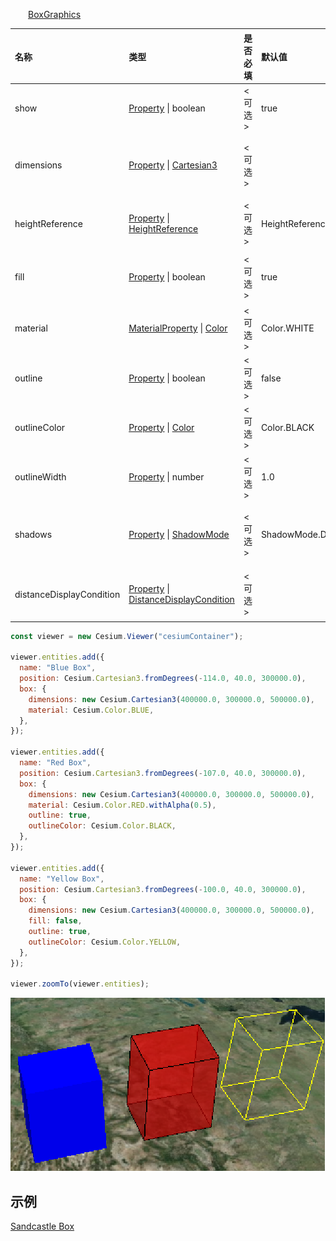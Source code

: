 &emsp;&emsp;[BoxGraphics](https://staven630.github.io/cesium-doc-zh/BoxGraphics.html)

| 名称                     | 类型                                                                                                                                                                       | 是否必填 | 默认值               | 描述                                           |
| :----------------------- | :------------------------------------------------------------------------------------------------------------------------------------------------------------------------- | :------- | :------------------- | :--------------------------------------------- |
| show                     | [Property](https://staven630.github.io/cesium-doc-zh/Property.html) \| boolean                                                                                             | <可选>   | true                 | 布尔属性，指定框的可见性。                     |
| dimensions               | [Property](https://staven630.github.io/cesium-doc-zh/Property.html) \| [Cartesian3](https://staven630.github.io/cesium-doc-zh/Cartesian3.html)                             | <可选>   |                      | Cartesian3 属性指定的长度，宽度，和箱的高度。  |
| heightReference          | [Property](https://staven630.github.io/cesium-doc-zh/Property.html) \| [HeightReference](https://staven630.github.io/cesium-doc-zh/global.html#HeightReference)            | <可选>   | HeightReference.NONE | 指定距离实体位置的高度相对于什么。             |
| fill                     | [Property](https://staven630.github.io/cesium-doc-zh/Property.html) \| boolean                                                                                             | <可选>   | true                 | 布尔属性，指定框是否填充了提供的材料。         |
| material                 | [MaterialProperty](https://staven630.github.io/cesium-doc-zh/MaterialProperty.html) \| [Color](https://staven630.github.io/cesium-doc-zh/Color.html)                       | <可选>   | Color.WHITE          | 指定用于填充框的材料。                         |
| outline                  | [Property](https://staven630.github.io/cesium-doc-zh/Property.html) \| boolean                                                                                             | <可选>   | false                | 布尔属性，指定框是否有轮廓。                   |
| outlineColor             | [Property](https://staven630.github.io/cesium-doc-zh/Property.html) \| [Color](https://staven630.github.io/cesium-doc-zh/Color.html)                                       | <可选>   | Color.BLACK          | 指定 Color 轮廓的属性。                        |
| outlineWidth             | [Property](https://staven630.github.io/cesium-doc-zh/Property.html) \| number                                                                                              | <可选>   | 1.0                  | 指定轮廓宽度的数字属性。                       |
| shadows                  | [Property](https://staven630.github.io/cesium-doc-zh/Property.html) \| [ShadowMode](https://staven630.github.io/cesium-doc-zh/global.html#ShadowMode)                      | <可选>   | ShadowMode.DISABLED  | 枚举属性，指定框是投射还是接收来自光源的阴影。 |
| distanceDisplayCondition | [Property](https://staven630.github.io/cesium-doc-zh/Property.html) \| [DistanceDisplayCondition](https://staven630.github.io/cesium-doc-zh/DistanceDisplayCondition.html) | <可选>   |                      | 指定在离相机多远的地方显示此框。               |

```js
const viewer = new Cesium.Viewer("cesiumContainer");

viewer.entities.add({
  name: "Blue Box",
  position: Cesium.Cartesian3.fromDegrees(-114.0, 40.0, 300000.0),
  box: {
    dimensions: new Cesium.Cartesian3(400000.0, 300000.0, 500000.0),
    material: Cesium.Color.BLUE,
  },
});

viewer.entities.add({
  name: "Red Box",
  position: Cesium.Cartesian3.fromDegrees(-107.0, 40.0, 300000.0),
  box: {
    dimensions: new Cesium.Cartesian3(400000.0, 300000.0, 500000.0),
    material: Cesium.Color.RED.withAlpha(0.5),
    outline: true,
    outlineColor: Cesium.Color.BLACK,
  },
});

viewer.entities.add({
  name: "Yellow Box",
  position: Cesium.Cartesian3.fromDegrees(-100.0, 40.0, 300000.0),
  box: {
    dimensions: new Cesium.Cartesian3(400000.0, 300000.0, 500000.0),
    fill: false,
    outline: true,
    outlineColor: Cesium.Color.YELLOW,
  },
});

viewer.zoomTo(viewer.entities);
```

![boxGraphics_1.png](../img/boxGraphics_1.png)

## 示例

[Sandcastle Box](https://sandcastle.cesium.com/index.html?src=Box.html)
